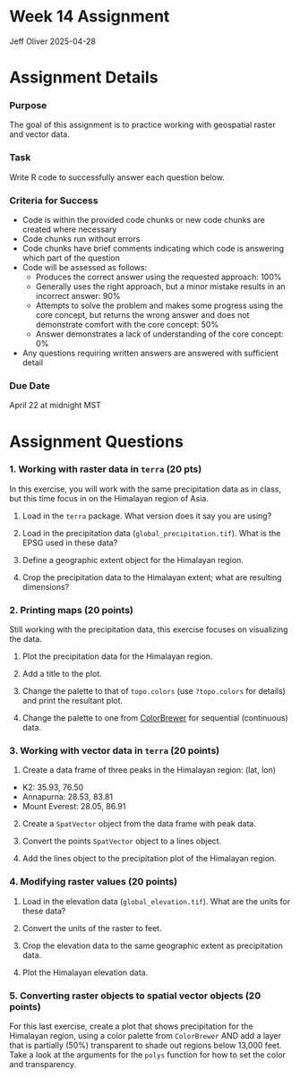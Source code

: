 Week 14 Assignment
================
Jeff Oliver
2025-04-28

# Assignment Details

### Purpose

The goal of this assignment is to practice working with geospatial
raster and vector data.

### Task

Write R code to successfully answer each question below.

### Criteria for Success

- Code is within the provided code chunks or new code chunks are created
  where necessary
- Code chunks run without errors
- Code chunks have brief comments indicating which code is answering
  which part of the question
- Code will be assessed as follows:
  - Produces the correct answer using the requested approach: 100%
  - Generally uses the right approach, but a minor mistake results in an
    incorrect answer: 90%
  - Attempts to solve the problem and makes some progress using the core
    concept, but returns the wrong answer and does not demonstrate
    comfort with the core concept: 50%
  - Answer demonstrates a lack of understanding of the core concept: 0%
- Any questions requiring written answers are answered with sufficient
  detail

### Due Date

April 22 at midnight MST

# Assignment Questions

### 1. Working with raster data in `terra` (20 pts)

In this exercise, you will work with the same precipitation data as in
class, but this time focus in on the Himalayan region of Asia.

1.  Load in the `terra` package. What version does it say you are using?

2.  Load in the precipitation data (`global_precipitation.tif`). What is
    the EPSG used in these data?

3.  Define a geographic extent object for the Himalayan region.

4.  Crop the precipitation data to the Himalayan extent; what are
    resulting dimensions?

### 2. Printing maps (20 points)

Still working with the precipitation data, this exercise focuses on
visualizing the data.

1.  Plot the precipitation data for the Himalayan region.

2.  Add a title to the plot.

3.  Change the palette to that of `topo.colors` (use `?topo.colors` for
    details) and print the resultant plot.

4.  Change the palette to one from
    [ColorBrewer](https://colorbrewer2.org) for sequential (continuous)
    data.

### 3. Working with vector data in `terra` (20 points)

1.  Create a data frame of three peaks in the Himalayan region: (lat,
    lon)

- K2: 35.93, 76.50
- Annapurna: 28.53, 83.81
- Mount Everest: 28.05, 86.91

2.  Create a `SpatVector` object from the data frame with peak data.

3.  Convert the points `SpatVector` object to a lines object.

4.  Add the lines object to the precipitation plot of the Himalayan
    region.

### 4. Modifying raster values (20 points)

1.  Load in the elevation data (`global_elevation.tif`). What are the
    units for these data?

2.  Convert the units of the raster to feet.

3.  Crop the elevation data to the same geographic extent as
    precipitation data.

4.  Plot the Himalayan elevation data.

### 5. Converting raster objects to spatial vector objects (20 points)

For this last exercise, create a plot that shows precipitation for the
Himalayan region, using a color palette from `ColorBrewer` AND add a
layer that is partially (50%) transparent to shade out regions below
13,000 feet. Take a look at the arguments for the `polys` function for
how to set the color and transparency.
